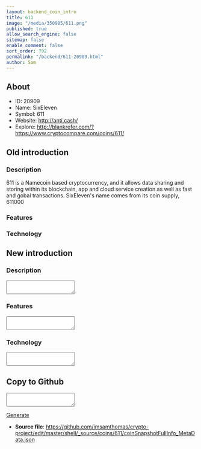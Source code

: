```yaml
---
layout: backend_coin_intro
title: 611
image: "/media/350985/611.png"
published: true
allow_search_engine: false
sitemap: false
enable_comment: false
sort_order: 792
permalink: "/backend/611-20909.html"
author: Sam
---
```


## About

- ID: 20909
- Name: SixEleven
- Symbol: 611
- Website: http://anti.cash/
- Explore: http://blankrefer.com/?https://www.cryptocompare.com/coins/611/


## Old introduction

### Description

<div class="4u 12u$(medium)"><p>611 is a Namecoin based cryptocurrency, and it allows data sharing and storing within its blockchain, app and cloud service creation as well as fast and gobal transactions. SixEleven&#39;s name comes from its coin supply, 611000</p></div>

### Features


### Technology




## New introduction


### Description
<textarea id="meta_description" name="description"></textarea>

### Features
<textarea id="meta_features" name="features"></textarea>

### Technology
<textarea id="meta_technology" name="technology"></textarea>


## Copy to Github

<textarea id="coinsnapshotfullinfo_metadata"></textarea>

<a href="#gen" onclick="generateMetaDatJson()">Generate</a>

- **Source file**: <a href="https://github.com/imsamthomas/crypto-project/edit/master/shell/_source/coins/611/coinSnapshotFullInfo_MetaData.json">https://github.com/imsamthomas/crypto-project/edit/master/shell/_source/coins/611/coinSnapshotFullInfo_MetaData.json</a>

